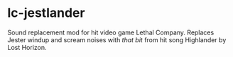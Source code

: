 # lc-jestlander
Sound replacement mod for hit video game Lethal Company. Replaces Jester windup and scream noises with *that bit* from hit song Highlander by Lost Horizon.
